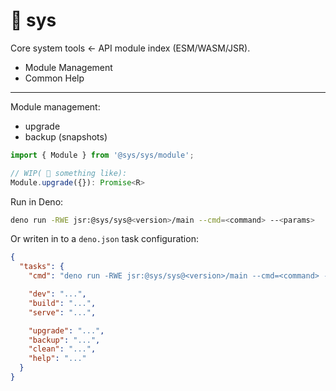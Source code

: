 # 🧫 sys
Core system tools ← API module index (ESM/WASM/JSR).

- Module Management
- Common Help

---

Module management:

- upgrade
- backup (snapshots)

```ts
import { Module } from '@sys/sys/module';

// WIP( 🐷 something like):
Module.upgrade({}): Promise<R>
```


Run in Deno:

```bash
deno run -RWE jsr:@sys/sys@<version>/main --cmd=<command> --<params>
```

Or writen in to a `deno.json` task configuration:

```json
{
  "tasks": {
    "cmd": "deno run -RWE jsr:@sys/sys@<version>/main --cmd=<command> --<params>",

    "dev": "...",
    "build": "...",
    "serve": "...",

    "upgrade": "...",
    "backup": "...",
    "clean": "...",
    "help": "..."
  }
}
```